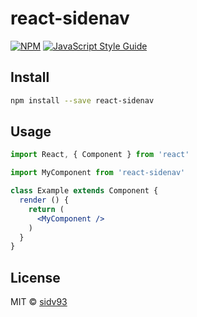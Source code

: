 # react-sidenav

> 

[![NPM](https://img.shields.io/npm/v/react-sidenav.svg)](https://www.npmjs.com/package/react-sidenav) [![JavaScript Style Guide](https://img.shields.io/badge/code_style-standard-brightgreen.svg)](https://standardjs.com)

## Install

```bash
npm install --save react-sidenav
```

## Usage

```jsx
import React, { Component } from 'react'

import MyComponent from 'react-sidenav'

class Example extends Component {
  render () {
    return (
      <MyComponent />
    )
  }
}
```

## License

MIT © [sidv93](https://github.com/sidv93)
